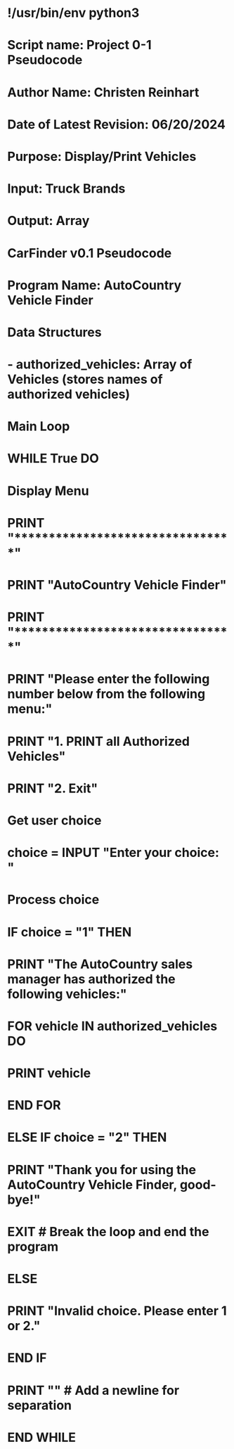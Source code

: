 # !/usr/bin/env python3

# Script name: Project 0-1 Pseudocode
# Author Name: Christen Reinhart
# Date of Latest Revision: 06/20/2024
# Purpose: Display/Print Vehicles
# Input: Truck Brands
# Output: Array

# CarFinder v0.1 Pseudocode

# Program Name: AutoCountry Vehicle Finder

# Data Structures
# - authorized_vehicles: Array of Vehicles (stores names of authorized vehicles)

# Main Loop
# WHILE True DO
# Display Menu
# PRINT "********************************"
# PRINT "AutoCountry Vehicle Finder"
# PRINT "********************************"
# PRINT "Please enter the following number below from the following menu:"
# PRINT "1. PRINT all Authorized Vehicles"
# PRINT "2. Exit"
    
# Get user choice
# choice = INPUT "Enter your choice: "
    
# Process choice
# IF choice = "1" THEN
# PRINT "The AutoCountry sales manager has authorized the following vehicles:"
# FOR vehicle IN authorized_vehicles DO
# PRINT vehicle
# END FOR
# ELSE IF choice = "2" THEN
# PRINT "Thank you for using the AutoCountry Vehicle Finder, good-bye!"
# EXIT  # Break the loop and end the program
# ELSE
# PRINT "Invalid choice. Please enter 1 or 2."
# END IF
# PRINT ""  # Add a newline for separation
# END WHILE



